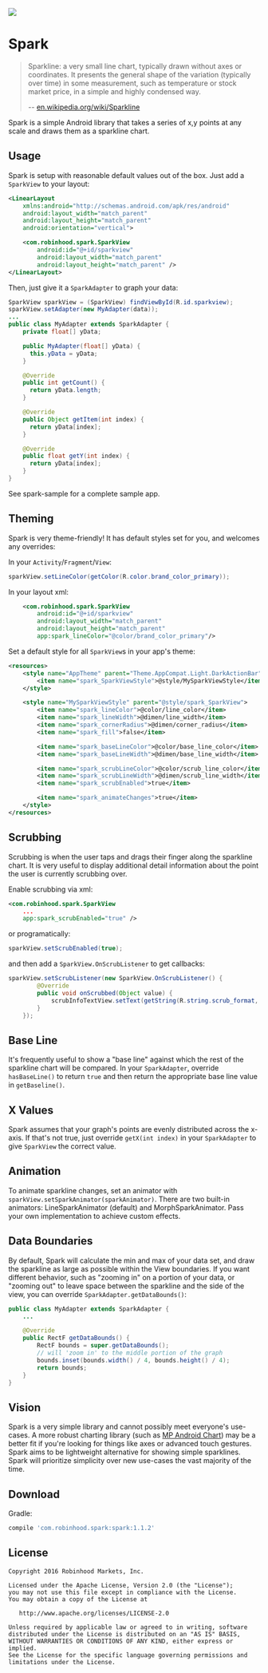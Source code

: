 ![](images/sample.png)

Spark
======

> Sparkline: a very small line chart, typically drawn without axes or coordinates. It presents the
> general shape of the variation (typically over time) in some measurement, such as temperature or
> stock market price, in a simple and highly condensed way.
>
> -- [en.wikipedia.org/wiki/Sparkline](https://en.wikipedia.org/wiki/Sparkline)

Spark is a simple Android library that takes a series of x,y points at any scale and draws them as a
sparkline chart.


Usage
-----

Spark is setup with reasonable default values out of the box. Just add a `SparkView` to your layout:

```xml
<LinearLayout
    xmlns:android="http://schemas.android.com/apk/res/android"
    android:layout_width="match_parent"
    android:layout_height="match_parent"
    android:orientation="vertical">

    <com.robinhood.spark.SparkView
        android:id="@+id/sparkview"
        android:layout_width="match_parent"
        android:layout_height="match_parent" />
</LinearLayout>
```

Then, just give it a `SparkAdapter` to graph your data:

```java
SparkView sparkView = (SparkView) findViewById(R.id.sparkview);
sparkView.setAdapter(new MyAdapter(data));
...
public class MyAdapter extends SparkAdapter {
    private float[] yData;

    public MyAdapter(float[] yData) {
      this.yData = yData;
    }

    @Override
    public int getCount() {
      return yData.length;
    }

    @Override
    public Object getItem(int index) {
      return yData[index];
    }

    @Override
    public float getY(int index) {
      return yData[index];
    }
}
```

See spark-sample for a complete sample app.

Theming
-------
Spark is very theme-friendly! It has default styles set for you, and welcomes any overrides:

In your `Activity`/`Fragment`/`View`:
```java
sparkView.setLineColor(getColor(R.color.brand_color_primary));
```

In your layout xml:
```xml
    <com.robinhood.spark.SparkView
        android:id="@+id/sparkview"
        android:layout_width="match_parent"
        android:layout_height="match_parent"
        app:spark_lineColor="@color/brand_color_primary"/>
```

Set a default style for all `SparkView`s in your app's theme:
```xml
<resources>
    <style name="AppTheme" parent="Theme.AppCompat.Light.DarkActionBar">
        <item name="spark_SparkViewStyle">@style/MySparkViewStyle</item>
    </style>

    <style name="MySparkViewStyle" parent="@style/spark_SparkView">
        <item name="spark_lineColor">@color/line_color</item>
        <item name="spark_lineWidth">@dimen/line_width</item>
        <item name="spark_cornerRadius">@dimen/corner_radius</item>
        <item name="spark_fill">false</item>

        <item name="spark_baseLineColor">@color/base_line_color</item>
        <item name="spark_baseLineWidth">@dimen/base_line_width</item>

        <item name="spark_scrubLineColor">@color/scrub_line_color</item>
        <item name="spark_scrubLineWidth">@dimen/scrub_line_width</item>
        <item name="spark_scrubEnabled">true</item>

        <item name="spark_animateChanges">true</item>
    </style>
</resources>

```

Scrubbing
---------
Scrubbing is when the user taps and drags their finger along the sparkline chart. It is very useful
to display additional detail information about the point the user is currently scrubbing over.

Enable scrubbing via xml:
```xml
<com.robinhood.spark.SparkView
    ...
    app:spark_scrubEnabled="true" />
```

or programatically:
```java
sparkView.setScrubEnabled(true);
```
and then add a `SparkView.OnScrubListener` to get callbacks:
```java
sparkView.setScrubListener(new SparkView.OnScrubListener() {
        @Override
        public void onScrubbed(Object value) {
            scrubInfoTextView.setText(getString(R.string.scrub_format, value));
        }
    });
```

Base Line
---------
It's frequently useful to show a "base line" against which the rest of the sparkline chart will be
compared. In your `SparkAdapter`, override `hasBaseLine()` to return `true` and then return the
appropriate base line value in `getBaseline()`.

X Values
--------
Spark assumes that your graph's points are evenly distributed across the x-axis. If that's not true,
just override `getX(int index)` in your `SparkAdapter` to give `SparkView` the correct value.

Animation
---------
To animate sparkline changes, set an animator with `sparkView.setSparkAnimator(sparkAnimator)`.
There are two built-in animators: LineSparkAnimator (default) and MorphSparkAnimator. Pass your own implementation to achieve custom effects.

Data Boundaries
---------------
By default, Spark will calculate the min and max of your data set, and draw the sparkline as large as
possible within the View boundaries. If you want different behavior, such as "zooming in" on a portion
of your data, or "zooming out" to leave space between the sparkline and the side of the view, you
can override `SparkAdapter.getDataBounds()`:

```java
public class MyAdapter extends SparkAdapter {
    ...

    @Override
    public RectF getDataBounds() {
        RectF bounds = super.getDataBounds();
        // will 'zoom in' to the middle portion of the graph
        bounds.inset(bounds.width() / 4, bounds.height() / 4);
        return bounds;
    }
}
```

Vision
-------
Spark is a very simple library and cannot possibly meet everyone's use-cases. A more robust charting
library (such as [MP Android Chart](https://github.com/PhilJay/MPAndroidChart)) may be a better fit
if you're looking for things like axes or advanced touch gestures. Spark aims to be lightweight
alternative for showing simple sparklines. Spark will prioritize simplicity over new use-cases the
vast majority of the time.

Download
--------

Gradle:

```groovy
compile 'com.robinhood.spark:spark:1.1.2'
```


License
--------

    Copyright 2016 Robinhood Markets, Inc.

    Licensed under the Apache License, Version 2.0 (the "License");
    you may not use this file except in compliance with the License.
    You may obtain a copy of the License at

       http://www.apache.org/licenses/LICENSE-2.0

    Unless required by applicable law or agreed to in writing, software
    distributed under the License is distributed on an "AS IS" BASIS,
    WITHOUT WARRANTIES OR CONDITIONS OF ANY KIND, either express or implied.
    See the License for the specific language governing permissions and
    limitations under the License.
